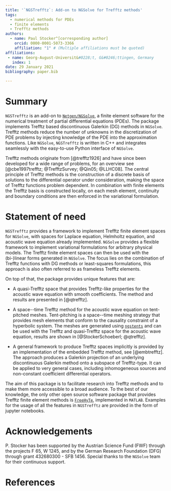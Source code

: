 ```yaml
---
title: '`NGSTrefftz`: Add-on to NGSolve for Trefftz methods'
tags:
  - numerical methods for PDEs
  - finite elements 
  - Trefftz methods
authors:
  - name: Paul Stocker^[corresponding author] 
    orcid: 0000-0001-5073-3366 
    affiliation: "1" # (Multiple affiliations must be quoted)
affiliations:
 - name: Georg-August-Universit&#0228;t, G&#0246;ttingen, Germany
   index: 1
date: 29 January 2021
bibliography: paper.bib

---
```


# Summary
`NGSTrefftz` is an add-on to [`Netgen/NGSolve`](https://ngsolve.org/), a finite element software for the numerical treatment of partial differential equations (PDEs).
The package implements Trefftz based discontinuous Galerkin (DG) methods in `NGSolve`.
Trefftz methods reduce the number of unknowns in the discretization of PDE problems by injecting knowledge of the PDE into the approximation functions.
Like `NGSolve`, `NGSTrefftz` is written in C++ and integrates seamlessly with the easy-to-use Python interface of `NGSolve`.

Trefftz methods originate from [@trefftz1926] and have since been developed for a wide range of problems, for an overview see [@cbe1997trefftz; @TrefftzSurvey; @Qin05; @LLHC08].
The central principle of Trefftz methods is the construction of a discrete basis of solutions to the differential operator under consideration, making the space of Trefftz functions problem dependent. 
In combination with finite elements the Trefftz basis is constructed locally, on each mesh element, continuity and boundary conditions are then enforced in the variational formulation.

# Statement of need

`NGSTrefftz` provides a framework to implement Trefftz finite element spaces for `NGSolve`, with spaces for Laplace equation, Helmholtz equation, and acoustic wave equation already implemented. 
`NGSolve` provides a flexible framework to implement variational formulations for arbitrary physical models. 
The Trefftz finite element spaces can then be used with the (bi-)linear forms generated in `NGSolve`.
The focus lies on the combination of Trefftz functions with DG methods or least-squares formulations,
this approach is also often referred to as frameless Trefftz elements.

On top of that, the package provides unique features that are:

* A quasi-Trefftz space that provides Trefftz-like properties for the acoustic wave equation with smooth coefficients. The method and results are presented in [@qtrefftz].

* A space--time Trefftz method for the acoustic wave equation on tent-pitched meshes. 
Tent-pitching is a space--time meshing strategy that provides mesh elements that conform to the causality constraint of a hyperbolic system. 
The meshes are generated using [`ngstents`](https://github.com/jayggg/ngstents) and can be used with the Trefftz and quasi-Trefftz space for the acoustic wave equation, results are shown in [@StockerSchoeberl; @qtrefftz].

* A general framework to produce Trefftz spaces implicitly is provided by an implementation of the embedded Trefftz method, see [@embtrefftz].
The approach produces a Galerkin projection of an underlying discontinuous Galerkin method onto a subspace of Trefftz-type. 
It can be applied to very general cases, including inhomogeneous sources and non-constant coefficient differential operators.

The aim of this package is to facilitate research into Trefftz methods and to make them more accessible to a broad audience.
To the best of our knowledge, the only other open source software package that provides Trefftz finite element methods is [`FreeHyTe`](https://www.sites.google.com/site/ionutdmoldovan/freehyte), implemented in `MATLAB`. 
Examples for the usage of all the features in `NGSTrefftz` are provided in the form of jupyter notebooks.

# Acknowledgements
P. Stocker has been supported by the Austrian Science Fund (FWF) through the projects F 65, W 1245, and by the German Research Foundation (DFG) through grant 432680300 - SFB 1456.
Special thanks to the `NGSolve` team for their continuous support.

# References
